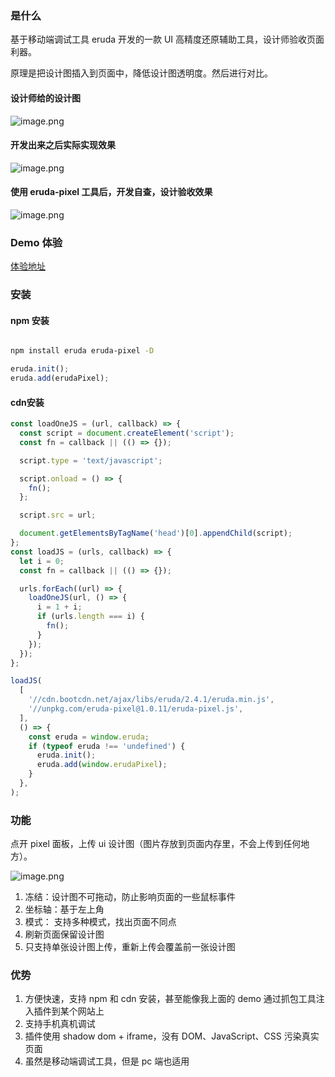 ### 是什么
基于移动端调试工具 eruda 开发的一款 UI 高精度还原辅助工具，设计师验收页面利器。

原理是把设计图插入到页面中，降低设计图透明度。然后进行对比。
#### 设计师给的设计图
![image.png](https://p1-juejin.byteimg.com/tos-cn-i-k3u1fbpfcp/14cd89f8bf36413f881fad211b501ec2~tplv-k3u1fbpfcp-watermark.image)

#### 开发出来之后实际实现效果
![image.png](https://p6-juejin.byteimg.com/tos-cn-i-k3u1fbpfcp/347907020803403290caeaf75f0775aa~tplv-k3u1fbpfcp-watermark.image)
#### 使用 eruda-pixel 工具后，开发自查，设计验收效果

![image.png](https://p3-juejin.byteimg.com/tos-cn-i-k3u1fbpfcp/e4c3f82c61044b3a86e19cab09dcb617~tplv-k3u1fbpfcp-watermark.image)

### Demo 体验
[体验地址](https://faithree.github.io/eruda-pixel/)

### 安装
#### npm 安装

```bash

npm install eruda eruda-pixel -D
```

```javascript
eruda.init();
eruda.add(erudaPixel);
```
#### cdn安装

```typescript
const loadOneJS = (url, callback) => {
  const script = document.createElement('script');
  const fn = callback || (() => {});

  script.type = 'text/javascript';

  script.onload = () => {
    fn();
  };

  script.src = url;

  document.getElementsByTagName('head')[0].appendChild(script);
};
const loadJS = (urls, callback) => {
  let i = 0;
  const fn = callback || (() => {});

  urls.forEach((url) => {
    loadOneJS(url, () => {
      i = 1 + i;
      if (urls.length === i) {
        fn();
      }
    });
  });
};

loadJS(
  [
    '//cdn.bootcdn.net/ajax/libs/eruda/2.4.1/eruda.min.js',
    '//unpkg.com/eruda-pixel@1.0.11/eruda-pixel.js',
  ],
  () => {
    const eruda = window.eruda;
    if (typeof eruda !== 'undefined') {
      eruda.init();
      eruda.add(window.erudaPixel);
    }
  },
);
```

### 功能
点开 pixel 面板，上传 ui 设计图（图片存放到页面内存里，不会上传到任何地方）。

![image.png](https://p3-juejin.byteimg.com/tos-cn-i-k3u1fbpfcp/f9dd047a8648468091d0ee27566cada9~tplv-k3u1fbpfcp-watermark.image)

1. 冻结：设计图不可拖动，防止影响页面的一些鼠标事件
2. 坐标轴：基于左上角
3. 模式： 支持多种模式，找出页面不同点
3. 刷新页面保留设计图
4. 只支持单张设计图上传，重新上传会覆盖前一张设计图

### 优势
1. 方便快速，支持 npm 和 cdn 安装，甚至能像我上面的 demo 通过抓包工具注入插件到某个网站上
2. 支持手机真机调试
3. 插件使用 shadow dom + iframe，没有 DOM、JavaScript、CSS 污染真实页面
4. 虽然是移动端调试工具，但是 pc 端也适用
